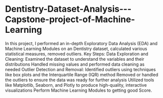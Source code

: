 # Dentistry-Dataset-Analysis---Capstone-project-of-Machine-Learning
In this project, I performed an in-depth Exploratory Data Analysis (EDA) and Machine Learning Modules on an Dentistry dataset, calculated various statistical measures, removed outliers.
Key Steps:
Data Exploration and Cleaning:
Examined the dataset to understand the variables and their distributions
Handled missing values and performed data cleaning as needed
Outlier Detection and Removal:
Identified outliers using techniques like box plots and the Interquartile Range (IQR) method
Removed or handled the outliers to ensure the data was ready for further analysis
Utilized tools like Matplotlib, Seaborn, and Plotly to produce high-quality, interactive visualizations
Perform Machine Learning Modules to getting good Score.

